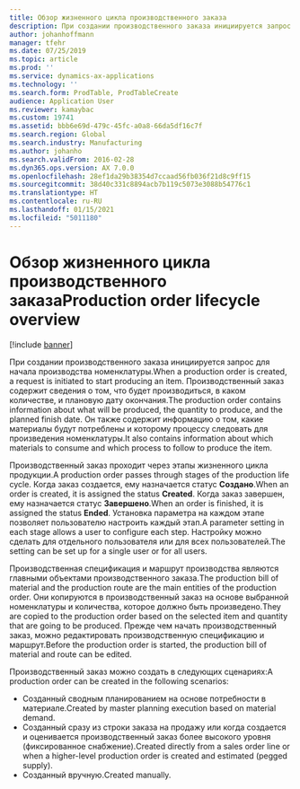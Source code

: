 ```yaml
---
title: Обзор жизненного цикла производственного заказа
description: При создании производственного заказа инициируется запрос для начала производства номенклатуры. Производственный заказ содержит сведения о том, что будет производиться, в каком количестве, и плановую дату окончания. Он также содержит информацию о том, какие материалы будут потреблены и которому процессу следовать для произведения номенклатуры.
author: johanhoffmann
manager: tfehr
ms.date: 07/25/2019
ms.topic: article
ms.prod: ''
ms.service: dynamics-ax-applications
ms.technology: ''
ms.search.form: ProdTable, ProdTableCreate
audience: Application User
ms.reviewer: kamaybac
ms.custom: 19741
ms.assetid: bbb6e69d-479c-45fc-a0a8-66da5df16c7f
ms.search.region: Global
ms.search.industry: Manufacturing
ms.author: johanho
ms.search.validFrom: 2016-02-28
ms.dyn365.ops.version: AX 7.0.0
ms.openlocfilehash: 28ef1da29b38354d7ccaad56fb036f21d8c9ff15
ms.sourcegitcommit: 38d40c331c8894acb7b119c5073e3088b54776c1
ms.translationtype: HT
ms.contentlocale: ru-RU
ms.lasthandoff: 01/15/2021
ms.locfileid: "5011180"
---
```

# <a name="production-order-lifecycle-overview"></a><span data-ttu-id="0adde-105">Обзор жизненного цикла производственного заказа</span><span class="sxs-lookup"><span data-stu-id="0adde-105">Production order lifecycle overview</span></span>

[!include [banner](../includes/banner.md)]

<span data-ttu-id="0adde-106">При создании производственного заказа инициируется запрос для начала производства номенклатуры.</span><span class="sxs-lookup"><span data-stu-id="0adde-106">When a production order is created, a request is initiated to start producing an item.</span></span> <span data-ttu-id="0adde-107">Производственный заказ содержит сведения о том, что будет производиться, в каком количестве, и плановую дату окончания.</span><span class="sxs-lookup"><span data-stu-id="0adde-107">The production order contains information about what will be produced, the quantity to produce, and the planned finish date.</span></span> <span data-ttu-id="0adde-108">Он также содержит информацию о том, какие материалы будут потреблены и которому процессу следовать для произведения номенклатуры.</span><span class="sxs-lookup"><span data-stu-id="0adde-108">It also contains information about which materials to consume and which process to follow to produce the item.</span></span>

<span data-ttu-id="0adde-109">Производственный заказ проходит через этапы жизненного цикла продукции.</span><span class="sxs-lookup"><span data-stu-id="0adde-109">A production order passes through stages of the production life cycle.</span></span> <span data-ttu-id="0adde-110">Когда заказ создается, ему назначается статус **Создано**.</span><span class="sxs-lookup"><span data-stu-id="0adde-110">When an order is created, it is assigned the status **Created**.</span></span> <span data-ttu-id="0adde-111">Когда заказ завершен, ему назначается статус **Завершено**.</span><span class="sxs-lookup"><span data-stu-id="0adde-111">When an order is finished, it is assigned the status **Ended**.</span></span> <span data-ttu-id="0adde-112">Установка параметра на каждом этапе позволяет пользователю настроить каждый этап.</span><span class="sxs-lookup"><span data-stu-id="0adde-112">A parameter setting in each stage allows a user to configure each step.</span></span> <span data-ttu-id="0adde-113">Настройку можно сделать для отдельного пользователя или для всех пользователей.</span><span class="sxs-lookup"><span data-stu-id="0adde-113">The setting can be set up for a single user or for all users.</span></span>

<span data-ttu-id="0adde-114">Производственная спецификация и маршрут производства являются главными объектами производственного заказа.</span><span class="sxs-lookup"><span data-stu-id="0adde-114">The production bill of material and the production route are the main entities of the production order.</span></span> <span data-ttu-id="0adde-115">Они копируются в производственный заказ на основе выбранной номенклатуры и количества, которое должно быть произведено.</span><span class="sxs-lookup"><span data-stu-id="0adde-115">They are copied to the production order based on the selected item and quantity that are going to be produced.</span></span> <span data-ttu-id="0adde-116">Прежде чем начать производственный заказ, можно редактировать производственную спецификацию и маршрут.</span><span class="sxs-lookup"><span data-stu-id="0adde-116">Before the production order is started, the production bill of material and route can be edited.</span></span>

<span data-ttu-id="0adde-117">Производственный заказ можно создать в следующих сценариях:</span><span class="sxs-lookup"><span data-stu-id="0adde-117">A production order can be created in the following scenarios:</span></span>

-   <span data-ttu-id="0adde-118">Созданный сводным планированием на основе потребности в материале.</span><span class="sxs-lookup"><span data-stu-id="0adde-118">Created by master planning execution based on material demand.</span></span>
-   <span data-ttu-id="0adde-119">Созданный сразу из строки заказа на продажу или когда создается и оценивается производственный заказ более высокого уровня (фиксированное снабжение).</span><span class="sxs-lookup"><span data-stu-id="0adde-119">Created directly from a sales order line or when a higher-level production order is created and estimated (pegged supply).</span></span>
-   <span data-ttu-id="0adde-120">Созданный вручную.</span><span class="sxs-lookup"><span data-stu-id="0adde-120">Created manually.</span></span>




